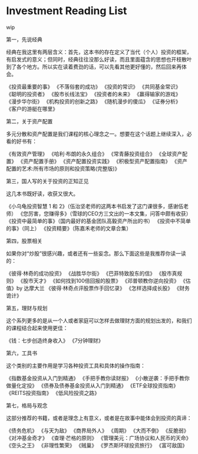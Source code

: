 # Investment Reading List

wip

第一，先说经典

经典在我这里有两层含义：首先，这本书的存在定义了当代（个人）投资的框架，有启发式的意义；但同时，经典往往没那么好读，而且里面蕴含的思想也开枝散叶到了各个地方。所以实在读着费劲的话，可以先看其他更好懂的，然后回来再体会。

《投资最重要的事》 
《不落俗套的成功》 
《投资的常识》 
《共同基金常识》 
《聪明的投资者》 
《股市长线法宝》 
《投资者的未来》 
《赢得输家的游戏》 
《漫步华尔街》 
《机构投资的创新之路》 
《随机漫步的傻瓜》 
《证券分析》 
《客户的游艇在哪里》 

第二，关于资产配置

多元分散和资产配置是我们课程的核心理念之一。想要在这个话题上继续深入，必看的好书有：

《有效资产管理》 
《哈利·布朗的永久组合》 
《常青藤投资组合》 
《全球资产配置》 
《资产配置手册》 
《资产配置投资实践》 
《积极型资产配置指南》 
《资产配置的艺术:所有市场的原则和投资策略(完整版)》

第三，国人写的关于投资的正知正见

这几本书既好读，收获又很大。

《小乌龟投资智慧 1 和 2》（伍治坚老师的这两本书启发了这门课很多，感谢伍老师） 
《您厉害，您赚得多》（雪球的CEO方三文出的一本文集，问答中颇有收获） 
《投资中最简单的事》（国内最好的基金团队高毅资产所出的书） 
《投资中不简单的事》（同上） 
《投资精要》（陈嘉禾老师的文章合集） 

第四，股票相关

如果你对“炒股”很感兴趣，或者还有一些妄念。那么下面这些是我推荐你读一读的：

《彼得·林奇的成功投资》 
《战胜华尔街》 
《巴菲特致股东的信》 
《股市真规则》 
《股市天才》 
《如何找到100倍回报的股票》 
《邓普顿教你逆向投资》 
《估值》by 达摩大兰 
《彼得·林奇点评股票作手回忆录》 
《怎样选择成长股》 
《财务诡计》 

第五，理财与规划

这个系列更多的是从一个人或者家庭可以怎样去做理财方面的规划出发的，和我们的课程结合起来使用更佳：

《钱：七步创造终身收入》 
《7分钟理财》

第六，工具书

这个类别的主要作用是学习各种投资工具和具体的操作指南：

《指数基金投资从入门到精通》
《手把手教你读财报》 
《小散逆袭：手把手教你做量化定投》 
《债券及债券基金投资从入门到精通》 
《ETF全球投资指南》 
《REITS投资指南》 
《低风险投资之路》 

第七，格局与观念

这部分推荐的书籍，或者是理念上有意义，或者是在故事中能体会到投资的真谛：


《债务危机》 
《与天为敌》 
《商界局外人》 
《周期》 
《大而不倒》 
《反脆弱》 
《对冲基金奇才》 
《查理·芒格的原则》 
《管理美元：广场协议和人民币的天命》 
《空头之王》 
《非理性繁荣》 
《贼巢》 
《罗杰斯环球投资旅行》 
《富可敌国》 
